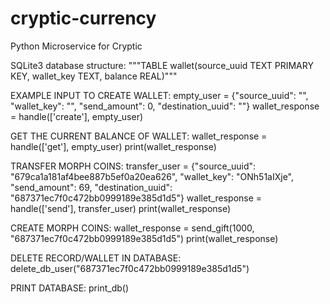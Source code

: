 # cryptic-currency
Python Microservice for Cryptic

   SQLite3 database structure:
   """TABLE wallet(source_uuid TEXT PRIMARY KEY, wallet_key TEXT, balance REAL)"""
  
   EXAMPLE INPUT TO CREATE WALLET:
   empty_user = {"source_uuid": "", "wallet_key": "", "send_amount": 0, "destination_uuid": ""}
   wallet_response = handle(['create'], empty_user)

   GET THE CURRENT BALANCE OF WALLET:
   wallet_response = handle(['get'], empty_user)
   print(wallet_response)

   TRANSFER MORPH COINS:
   transfer_user = {"source_uuid": "679ca1a181af4bee887b5ef0a20ea626", "wallet_key": "ONh51aIXje",
       "send_amount": 69, "destination_uuid": "687371ec7f0c472bb0999189e385d1d5"}
   wallet_response = handle(['send'], transfer_user)
   print(wallet_response)

   CREATE MORPH COINS:
   wallet_response = send_gift(1000, "687371ec7f0c472bb0999189e385d1d5")
   print(wallet_response)

   DELETE RECORD/WALLET IN DATABASE:
   delete_db_user("687371ec7f0c472bb0999189e385d1d5")

   PRINT DATABASE:
   print_db()
